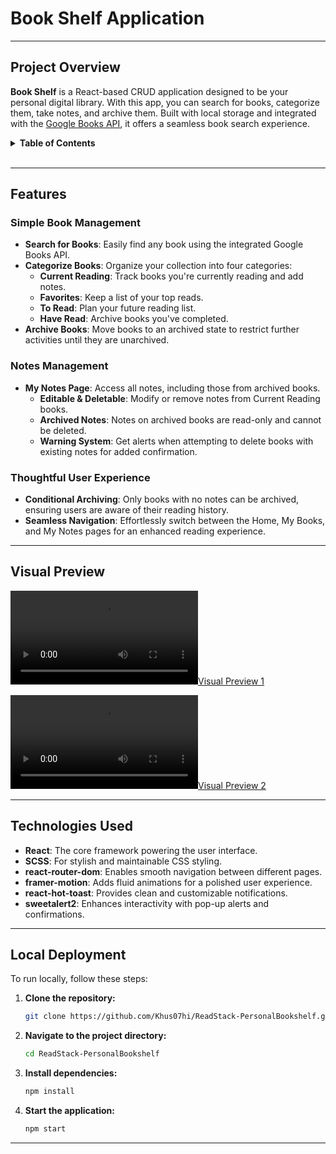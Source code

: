 # **Book Shelf Application**

---

## Project Overview

**Book Shelf** is a React-based CRUD application designed to be your personal digital library. With this app, you can search for books, categorize them, take notes, and archive them. Built with local storage and integrated with the [Google Books API](https://developers.google.com/books), it offers a seamless book search experience.

<details>
  <summary><b>Table of Contents</b></summary>
  
  - [Features](#features)
  - [Visual Preview](#visual-preview)
  - [Technologies Used](#technologies-used)
  - [Local Deployment](#local-deployment)
  
</details>
<br>

---

##  Features

### Simple Book Management
- **Search for Books**: Easily find any book using the integrated Google Books API.
- **Categorize Books**: Organize your collection into four categories:
  - **Current Reading**: Track books you're currently reading and add notes.
  - **Favorites**: Keep a list of your top reads.
  - **To Read**: Plan your future reading list.
  - **Have Read**: Archive books you've completed.
- **Archive Books**: Move books to an archived state to restrict further activities until they are unarchived.

### Notes Management
- **My Notes Page**: Access all notes, including those from archived books.
  - **Editable & Deletable**: Modify or remove notes from Current Reading books.
  - **Archived Notes**: Notes on archived books are read-only and cannot be deleted.
  - **Warning System**: Get alerts when attempting to delete books with existing notes for added confirmation.

### Thoughtful User Experience
- **Conditional Archiving**: Only books with no notes can be archived, ensuring users are aware of their reading history.
- **Seamless Navigation**: Effortlessly switch between the Home, My Books, and My Notes pages for an enhanced reading experience.

---

##  Visual Preview


[![Visual Preview 1](https://github.com/Khus07hi/ReadStack-PersonalBookshelf/assets/VisualPreview(1).mp4)](https://raw.githubusercontent.com/Khus07hi/ReadStack-PersonalBookshelf/main/src/assets/VisualPreview(1).mp4)

[![Visual Preview 2](https://github.com/Khus07hi/ReadStack-PersonalBookshelf/assets/VisualPreview(2).mp4)](https://raw.githubusercontent.com/Khus07hi/ReadStack-PersonalBookshelf/main/src/assets/VisualPreview(2).mp4)



---

##  Technologies Used

- **React**: The core framework powering the user interface.
- **SCSS**: For stylish and maintainable CSS styling.
- **react-router-dom**: Enables smooth navigation between different pages.
- **framer-motion**: Adds fluid animations for a polished user experience.
- **react-hot-toast**: Provides clean and customizable notifications.
- **sweetalert2**: Enhances interactivity with pop-up alerts and confirmations.

---

## Local Deployment

To run locally, follow these steps:

1. **Clone the repository:**
    ```bash
   git clone https://github.com/Khus07hi/ReadStack-PersonalBookshelf.git
    ```

2. **Navigate to the project directory:**
    ```bash
    cd ReadStack-PersonalBookshelf
    ```

3. **Install dependencies:** 
    ```bash
    npm install
    ```

4. **Start the application:**
    ```bash
    npm start
    ```

---


